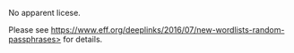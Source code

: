No apparent licese.

Please see https://www.eff.org/deeplinks/2016/07/new-wordlists-random-passphrases> for details.

